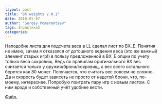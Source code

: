 ```yaml
---
layout: post
title: "BX weights v.0.1"
date: 2018-05-07
author: "Sergey Pomerantsev"
tags: [практика]
categories:
---
```


Наподобие листа для подсчета веса в LL сделал лист по BX_E. Понятия не имею, зачем я отказался от дотошного ведения веса (это же важный элемент старых игр!) в пользу предложенной в BX_E опции по учету только веса сокровищ. Ведь по правилам оригинального BX вес считается только у оружия/брони/сокровищ, а вес всего остального берется как 80 монет.
Получается, что считать вес совсем не сложно. Да и скорость будет зависеть не просто от надетой брони, что, по-моему, интереснее.
Попробую поиграть пару игр с новым листом. С ним вроде и собственный учёт удобнее вести.

[Файл.](https://www.dropbox.com/s/5uo42t56j77up72/sheet%20BX_E%20weights%20ver.%200.1.xlsx?dl=0)
